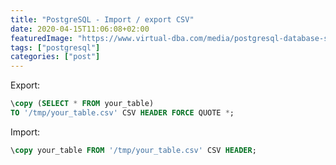 ```yaml
---
title: "PostgreSQL - Import / export CSV"
date: 2020-04-15T11:06:08+02:00
featuredImage: "https://www.virtual-dba.com/media/postgresql-database-services-remote-dba.png"
tags: ["postgresql"]
categories: ["post"]
---
```


Export:

```sql
\copy (SELECT * FROM your_table)
TO '/tmp/your_table.csv' CSV HEADER FORCE QUOTE *;
```

Import:

```sql
\copy your_table FROM '/tmp/your_table.csv' CSV HEADER;
```

<!--more-->

